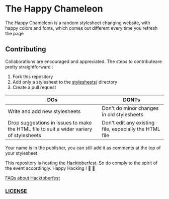 # The Happy Chameleon

The Happy Chameleon is a random stylesheet changing website, with happy colors and fonts, which comes out different every time you refresh the page


## Contributing

Collaborations are encouraged and appreciated. The steps to contributeare pretty straightforward :

1. Fork this repository
2. Add only a stylesheet to the [stylesheets/](https://github.com/faisalAkhtar/chameleon/tree/main/stylesheets) directory
3. Create a pull request

| DOs | DONTs |
|-----|-------|
| Write and add new stylesheets | Don't do minor changes in old stylesheets |
| Drop suggestions in issues to make the HTML file to suit a wider variery of stylesheets  | Don't edit any existing file, especially the HTML file |

Your name is in the publisher, you can still add it as comments at the top of your stylesheet

This repository is hosting the [Hacktoberfest](https://hacktoberfest.digitalocean.com/). So do comply to the spirit of the event accordingly. Happy Hacking ! :hammer: :hammer:

[FAQs about Hacktoberfest](https://hacktoberfest.digitalocean.com/faq)

### [LICENSE](LICENSE)
